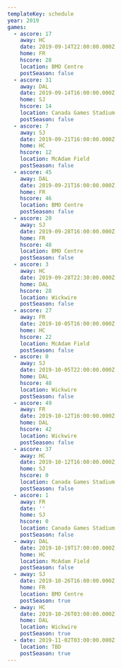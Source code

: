 ```yaml
---
templateKey: schedule
year: 2019
games:
  - ascore: 17
    away: HC
    date: 2019-09-14T22:00:00.000Z
    home: FR
    hscore: 28
    location: BMO Centre
    postSeason: false
  - ascore: 31
    away: DAL
    date: 2019-09-14T16:00:00.000Z
    home: SJ
    hscore: 14
    location: Canada Games Stadium
    postSeason: false
  - ascore: 7
    away: SJ
    date: 2019-09-21T16:00:00.000Z
    home: HC
    hscore: 12
    location: McAdam Field
    postSeason: false
  - ascore: 45
    away: DAL
    date: 2019-09-21T16:00:00.000Z
    home: FR
    hscore: 46
    location: BMO Centre
    postSeason: false
  - ascore: 20
    away: SJ
    date: 2019-09-28T16:00:00.000Z
    home: FR
    hscore: 48
    location: BMO Centre
    postSeason: false
  - ascore: 3
    away: HC
    date: 2019-09-28T22:30:00.000Z
    home: DAL
    hscore: 28
    location: Wickwire
    postSeason: false
  - ascore: 27
    away: FR
    date: 2019-10-05T16:00:00.000Z
    home: HC
    hscore: 22
    location: McAdam Field
    postSeason: false
  - ascore: 0
    away: SJ
    date: 2019-10-05T22:00:00.000Z
    home: DAL
    hscore: 48
    location: Wickwire
    postSeason: false
  - ascore: 49
    away: FR
    date: 2019-10-12T16:00:00.000Z
    home: DAL
    hscore: 42
    location: Wickwire
    postSeason: false
  - ascore: 37
    away: HC
    date: 2019-10-12T16:00:00.000Z
    home: SJ
    hscore: 0
    location: Canada Games Stadium
    postSeason: false
  - ascore: 1
    away: FR
    date: ''
    home: SJ
    hscore: 0
    location: Canada Games Stadium
    postSeason: false
  - away: DAL
    date: 2019-10-19T17:00:00.000Z
    home: HC
    location: McAdam Field
    postSeason: false
  - away: SJ
    date: 2019-10-26T16:00:00.000Z
    home: FR
    location: BMO Centre
    postSeason: true
  - away: HC
    date: 2019-10-26T03:00:00.000Z
    home: DAL
    location: Wickwire
    postSeason: true
  - date: 2019-11-02T03:00:00.000Z
    location: TBD
    postSeason: true
---
```


